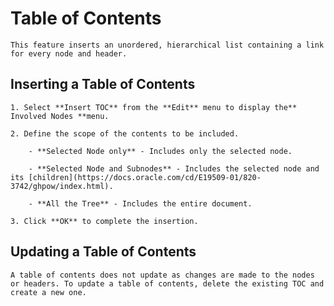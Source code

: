 
# Table of Contents


	This feature inserts an unordered, hierarchical list containing a link for every node and header.

 ## Inserting a Table of Contents

	1. Select **Insert TOC** from the **Edit** menu to display the** Involved Nodes **menu.

	2. Define the scope of the contents to be included.

		- **Selected Node only** - Includes only the selected node.

		- **Selected Node and Subnodes** - Includes the selected node and its [children](https://docs.oracle.com/cd/E19509-01/820-3742/ghpow/index.html).

		- **All the Tree** - Includes the entire document.

	3. Click **OK** to complete the insertion.

 ## Updating a Table of Contents

	A table of contents does not update as changes are made to the nodes or headers. To update a table of contents, delete the existing TOC and create a new one.
